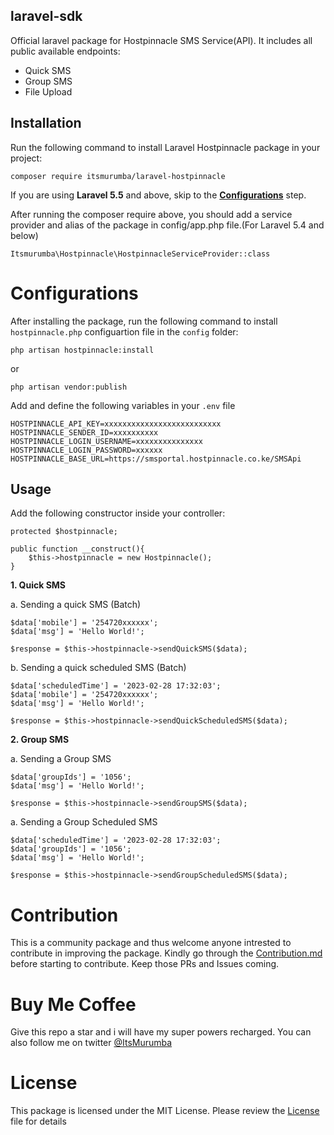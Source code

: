 ## laravel-sdk
Official laravel package for Hostpinnacle SMS Service(API). It includes all public available endpoints:
* Quick SMS
* Group SMS
* File Upload

## Installation

Run the following command to install Laravel Hostpinnacle package in your project:

````
composer require itsmurumba/laravel-hostpinnacle
````

If you are using **Laravel 5.5** and above, skip to the [**Configurations**](https://github.com/ItsMurumba/laravel-hostpinnacle#configurations) step.

After running the composer require above, you should add a service provider and alias of the package in config/app.php file.(For Laravel 5.4 and below)

````
Itsmurumba\Hostpinnacle\HostpinnacleServiceProvider::class
````

# Configurations

After installing the package, run the following command to install `hostpinnacle.php` configuartion file in the `config` folder:

````
php artisan hostpinnacle:install
````

or 
````
php artisan vendor:publish
````

Add and define the following variables in your `.env` file

````
HOSTPINNACLE_API_KEY=xxxxxxxxxxxxxxxxxxxxxxxxxx
HOSTPINNACLE_SENDER_ID=xxxxxxxxxx
HOSTPINNACLE_LOGIN_USERNAME=xxxxxxxxxxxxxxx
HOSTPINNACLE_LOGIN_PASSWORD=xxxxxx
HOSTPINNACLE_BASE_URL=https://smsportal.hostpinnacle.co.ke/SMSApi
````

## Usage
Add the following constructor inside your controller:
`````
protected $hostpinnacle;

public function __construct(){
    $this->hostpinnacle = new Hostpinnacle();
}
`````
**1. Quick SMS**

a. Sending a quick SMS (Batch)
````
$data['mobile'] = '254720xxxxxx';
$data['msg'] = 'Hello World!';

$response = $this->hostpinnacle->sendQuickSMS($data);
````

b. Sending a quick scheduled SMS (Batch)
````
$data['scheduledTime'] = '2023-02-28 17:32:03';
$data['mobile'] = '254720xxxxxx';
$data['msg'] = 'Hello World!';

$response = $this->hostpinnacle->sendQuickScheduledSMS($data);
````

**2. Group SMS**

a. Sending a Group SMS
````
$data['groupIds'] = '1056';
$data['msg'] = 'Hello World!';

$response = $this->hostpinnacle->sendGroupSMS($data);
````

a. Sending a Group Scheduled SMS
````
$data['scheduledTime'] = '2023-02-28 17:32:03';
$data['groupIds'] = '1056';
$data['msg'] = 'Hello World!';

$response = $this->hostpinnacle->sendGroupScheduledSMS($data);
````

# Contribution
This is a community package and thus welcome anyone intrested to contribute in improving the package. Kindly go through the [Contribution.md](Contribution.md) before starting to contribute. Keep those PRs and Issues coming.

# Buy Me Coffee
Give this repo a star and i will have my super powers recharged. You can also follow me on twitter [@ItsMurumba](https://twitter.com/ItsMurumba)

# License
This package is licensed under the MIT License. Please review the [License](LICENSE.md) file for details
